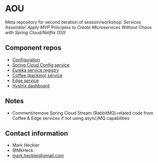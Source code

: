 # AOU
Meta repository for second iteration of session/workshop: _Services Assemble! Apply MVP Principles to Create Microservices Without Chaos with Spring Cloud/Netflix OSS_

## Component repos

* [Configuration](https://github.com/mkheck/AOU-microservices-config)
* [Spring Cloud Config service](https://github.com/mkheck/AOU-config-service)
* [Eureka service registry](https://github.com/mkheck/AOU-eureka-service)
* [Coffee (backing) service](https://github.com/mkheck/AOU-coffee-service)
* [Edge service](https://github.com/mkheck/AOU-edge-service)
* [Hystrix dashboard](https://github.com/mkheck/AOU-hystrix-dashboard)

## Notes

* Comment/remove Spring Cloud Stream (RabbitMQ) related code from Coffee & Edge services if not using async/MQ capabilities

## Contact information

* Mark Heckler
* @MkHeck
* mark.heckler@gmail.com